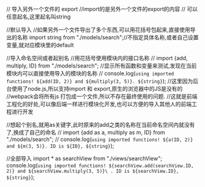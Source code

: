 // 导入另外一个文件的 export
//import的是另外一个文件的export的内容
// 可以任意起名,这里起名叫string

//默认导入
//如果另外一个文件导出了多个东西,可以用花括号包起来,直接使用导出的名称
import string from "./models/search";//不指定具体名称,或者自己设置变量,就对应模块里的default

//导入命名空间或者起别名
//用花括号使用模块内的接口名称
// import {add, multiply, ID} from "./models/search";
//显示所有函数和变量来测试,发现在当前模块内可以直接使用导入的模块的名称
// console.log(`using imported functions! ${add(ID, 2)} and ${multiply(3, 5)}. ${string}`);
//这里因为后台使用了node.js,所以支持import 和 export,原生的浏览器中的JS是没有的
//webpack会将所有js 打包成一个文件,所以不存在最终使用的问题.
//这就是前端工程化的好处,可以像后端一样进行模块化开发,也可以方便的导入其他人的前端工程进行开发


//想起个别名,就用as关键字,此时原来的add之类的名称在当前命名空间内就没有了,换成了自己的命名
// import {add as a, multiply as m, ID} from "./models/search";
// console.log(`using imported functions! ${a(ID, 2)} and ${m(3, 5)}. ID is ${ID}, ${string}`);


//全部导入
import * as searchView from "./views/searchView";
console.log(`using imported functions! ${searchView.add(searchView.ID, 2)} and ${searchView.multiply(3, 5)}\
. ID is ${searchView.ID}, ${string}`);

